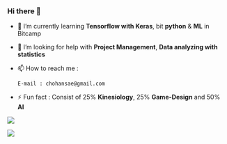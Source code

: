 ### Hi there 👋

- 🌱 I’m currently learning 
      **Tensorflow with Keras**, bit **python** & **ML** in Bitcamp
      
- 🤔 I’m looking for help with **Project Management**, **Data analyzing with statistics** 


- 📫 How to reach me : 
      
      E-mail : chohansae@gmail.com 
      
- ⚡ Fun fact : Consist of 25% **Kinesiology**, 25%  **Game-Design** and 50% **AI** 


![](https://api.accredible.com/v1/frontend/credential_website_embed_image/badge/24629008)

![](https://api.accredible.com/v1/frontend/credential_website_embed_image/certificate/24629008)


<!--
**votus777/votus777** is a ✨ _special_ ✨ repository because its `README.md` (this file) appears on your GitHub profile.

Here are some ideas to get you started:

- 🔭 I’m currently working on ...
- 🌱 I’m currently learning ...
- 👯 I’m looking to collaborate on ...
- 🤔 I’m looking for help with ...
- 💬 Ask me about ...
- 📫 How to reach me: ...
- 😄 Pronouns: ...
- ⚡ Fun fact: ...
-->
